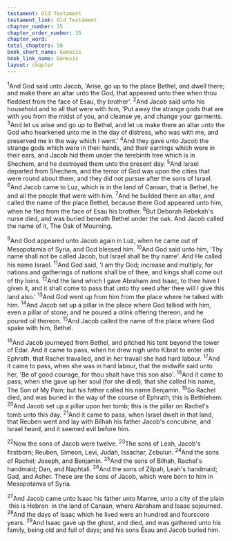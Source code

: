 ```yaml
---
testament: Old Testament
testament_link: Old_Testament
chapter_number: 35
chapter_order_number: 35
chapter_word: 
total_chapters: 50
book_short_name: Genesis
book_link_name: Genesis
layout: chapter
---
```


<sup>1</sup>And God said unto Jacob, 'Arise, go up to the place Bethel, and dwell there; and make there an altar unto the God, that appeared unto thee when thou fleddest from the face of Esau, thy brother'. <sup>2</sup>And Jacob said unto his household and to all that were with him, 'Put away the strange gods that are with you from the midst of you, and cleanse ye, and change your garments. <sup>3</sup>And let us arise and go up to Bethel, and let us make there an altar unto the God who hearkened unto me in the day of distress, who was with me, and preserved me in the way which I went.' <sup>4</sup>And they gave unto Jacob the strange gods which were in their hands, and their earrings which were in their ears, and Jacob hid them under the terebinth tree which is in Shechem, and he destroyed them unto the present day. <sup>5</sup>And Israel departed from Shechem, and the terror of God was upon the cities that were round about them, and they did not pursue after the sons of Israel. <sup>6</sup>And Jacob came to Luz, which is in the land of Canaan, that is Bethel, he and all the people that were with him. <sup>7</sup>And he builded there an altar, and called the name of the place Bethel, because there God appeared unto him, when he fled from the face of Esau his brother. <sup>8</sup>But Deborah Rebekah's nurse died, and was buried beneath Bethel under the oak. And Jacob called the name of it, The Oak of Mourning. 

<sup>9</sup>And God appeared unto Jacob again in Luz, when he came out of Mesopotamia of Syria, and God blessed him. <sup>10</sup>And God said unto him, 'Thy name shall not be called Jacob, but Israel shall be thy name'. And He called his name Israel. <sup>11</sup>And God said, 'I am thy God; increase and multiply, for nations and gatherings of nations shall be of thee, and kings shall come out of thy loins. <sup>12</sup>And the land which I gave Abraham and Isaac, to thee have I given it, and it shall come to pass that unto thy seed after thee will I give this land also.' <sup>13</sup>And God went up from him from the place where he talked with him. <sup>14</sup>And Jacob set up a pillar in the place where God talked with him, even a pillar of stone; and he poured a drink offering thereon, and he poured oil thereon. <sup>15</sup>And Jacob called the name of the place where God spake with him, Bethel. 

<sup>16</sup>And Jacob journeyed from Bethel, and pitched his tent beyond the tower of Edar. And it came to pass, when he drew nigh unto Kibrat to enter into Ephrath, that Rachel travailed, and in her travail she had hard labour. <sup>17</sup>And it came to pass, when she was in hard labour, that the midwife said unto her, 'Be of good courage, for thou shalt have this son also'. <sup>18</sup>And it came to pass, when she gave up her soul (for she died), that she called his name, The Son of My Pain; but his father called his name Benjamin. <sup>19</sup>So Rachel died, and was buried in the way of the course of Ephrath; this is Bethlehem. <sup>20</sup>And Jacob set up a pillar upon her tomb; this is the pillar on Rachel's tomb unto this day. <sup>21</sup>And it came to pass, when Israel dwelt in that land, that Reuben went and lay with Bilhah his father Jacob's concubine, and Israel heard, and it seemed evil before him. 

<sup>22</sup>Now the sons of Jacob were twelve. <sup>23</sup>The sons of Leah, Jacob's firstborn; Reuben, Simeon, Levi, Judah, Issachar, Zebulun. <sup>24</sup>And the sons of Rachel; Joseph, and Benjamin. <sup>25</sup>And the sons of Bilhah, Rachel's handmaid; Dan, and Naphtali. <sup>26</sup>And the sons of Zilpah, Leah's handmaid; Gad, and Asher. These are the sons of Jacob, which were born to him in Mesopotamia of Syria. 

<sup>27</sup>And Jacob came unto Isaac his father unto Mamre, unto a city of the plain ­ this is Hebron ­ in the land of Canaan, where Abraham and Isaac sojourned. <sup>28</sup>And the days of Isaac which he lived were an hundred and fourscore years. <sup>29</sup>And Isaac gave up the ghost, and died, and was gathered unto his family, being old and full of days; and his sons Esau and Jacob buried him.
